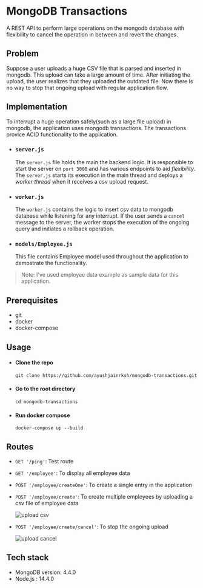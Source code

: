 # MongoDB Transactions

A REST API to perform large operations on the mongodb database with flexibility to cancel the operation in between and revert the changes.

## Problem
Suppose a user uploads a huge CSV file that is parsed and inserted in mongodb. This upload can take a large amount of time. After initiating the upload, the user realizes that they uploaded the outdated file. Now there is no way to stop that ongoing upload with regular application flow.

## Implementation
To interrupt a huge operation safely(such as a large file upload) in mongodb, the application uses mongodb transactions. The transactions provice ACID functionality to the application.

- ### `server.js`
  The `server.js` file holds the main the backend logic. It is responsible to start the server on `port 3000` and has various endpoints to aid *flexibility*. The `server.js` starts its execution in the main thread and deploys a *worker thread* when it receives a csv upload request.

- ### `worker.js`<br>
  The `worker.js` contains the logic to insert csv data to mongodb database while listening for any interrupt. If the user sends a `cancel` message to the server, the worker stops the execution of the ongoing query and initiates a rollback operation.  

- ### `models/Employee.js`<br>
  This file contains Employee model used throughout the application to demostrate the functionality.

>Note: I've used employee data example as sample data for this application.

## Prerequisites
- git
- docker
- docker-compose

## Usage
- #### Clone the repo
    `git clone https://github.com/ayushjainrksh/mongodb-transactions.git`
- #### Go to the root directory
    `cd mongodb-transactions`
- #### Run docker compose
    `docker-compose up --build`

## Routes
- `GET '/ping'`: Test route
- `GET '/employee'`: To display all employee data
- `POST '/employee/createOne'`: To create a single entry in the application
- `POST '/employee/create'`: To create multiple employees by uploading a csv file of employee data
  
  ![upload csv](https://i.ibb.co/30Fc1ZP/emp-Create.png)
- `POST '/employee/create/cancel'`: To stop the ongoing upload
  
  ![upload cancel](https://i.ibb.co/JvkVXff/emp-Cancel.png)

## Tech stack
- MongoDB version: 4.4.0
- Node.js : 14.4.0
